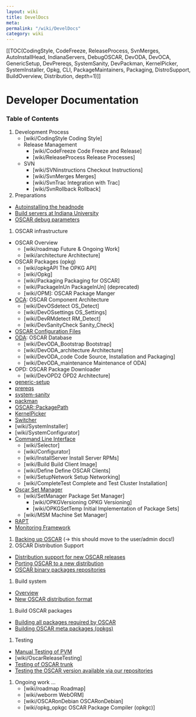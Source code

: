 ```yaml
---
layout: wiki
title: DevelDocs
meta: 
permalink: "/wiki/DevelDocs"
category: wiki
---
```

<!-- Name: DevelDocs -->
<!-- Version: 100 -->
<!-- Author: valleegr -->

[[TOC(CodingStyle, CodeFreeze, ReleaseProcess, SvnMerges, AutoInstallHead, IndianaServers, DebugOSCAR, DevODA, DevOCA, GenericSetup, DevPrereqs, SystemSanity, DevPackman, KernelPicker, SystemInstaller, Opkg, CLI, PackageMaintainers, Packaging, DistroSupport, BuildOverview, Distribution, depth=1)]]

# Developer Documentation

### Table of Contents

 1. Development Process
    * [wiki/CodingStyle Coding Style]
    * Release Management
      * [wiki/CodeFreeze Code Freeze and Release]
      * [wiki/ReleaseProcess Release Processes]
    * SVN
      * [wiki/SVNinstructions Checkout Instructions]
      * [wiki/SvnMerges Merges]
      * [wiki/SvnTrac Integration with Trac]
      * [wiki/SvnRollback Rollback]
 1. Preparations
   * [Autoinstalling the headnode](/wiki/AutoInstallHead/)
   * [Build servers at Indiana University](/wiki/IndianaServers/)
   * [OSCAR debug parameters](/wiki/DebugOSCAR/)
 1. OSCAR infrastructure
   * OSCAR Overview
     * [wiki/roadmap Future & Ongoing Work]
     * [wiki/architecture Architecture]
   * OSCAR Packages (opkg)
     * [wiki/opkgAPI The OPKG API]
     * [wiki/Opkg]
     * [wiki/Packaging Packaging for OSCAR]
     * [wiki/PackageInUn PackageInUn] (deprecated)
     * [wiki/OPM]: OSCAR Package Manger
   * [OCA](/wiki/DevOCA/): OSCAR Component Architecture
     * [wiki/DevOSdetect OS_Detect]
     * [wiki/DevOSsettings OS_Settings]
     * [wiki/DevRMdetect RM_Detect]
     * [wiki/DevSanityCheck Sanity_Check]
   * [OSCAR Configuration Files](/wiki/ConfigFile/)
   * [ODA](/wiki/DevODA/): OSCAR Database
     * [wiki/DevODA_Bootstrap Bootstrap]
     * [wiki/DevODA_architecture Architecture]
     * [wiki/DevODA_code Code Source, Installation and Packaging]
     * [wiki/DevODA_maintenance Maintenance of ODA]
   * OPD: OSCAR Package Downloader
     * [wiki/DevOPD2 OPD2 Architecture]
   * [generic-setup](/wiki/GenericSetup/)
   * [prereqs](/wiki/DevPrereqs/)
   * [system-sanity](/wiki/SystemSanity/)
   * [packman](/wiki/DevPackman/)
   * [OSCAR::PackagePath](/wiki/PackagePath/)
   * [KernelPicker](/wiki/KernelPicker/)
   * [Switcher](/wiki/switcher/)
   * [wiki/SystemInstaller]
   * [wiki/SystemConfigurator]
   * [Command Line Interface](/wiki/CLI/)
     * [wiki/Selector]
     * [wiki/Configurator]
     * [wiki/InstallServer Install Server RPMs]
     * [wiki/Build Build Client Image]
     * [wiki/Define Define OSCAR Clients]
     * [wiki/SetupNetwork Setup Networking]
     * [wiki/CompleteTest Complete and Test Cluster Installation]
   * [Oscar Set Manager](/wiki/OSM/)
     * [wiki/SetManager Package Set Manager]
       * [wiki/OPKGVersioning OPKG Versioning]
       * [wiki/OPKGSetTemp Initial Implementation of Package Sets]
     * [wiki/MSM Machine Set Manager]
   * [RAPT](/wiki/RAPT/)
   * [Monitoring Framework](/wiki/monitoring_framework/)
 1. [Backing up OSCAR](/wiki/BackupOSCAR/) (-> this should move to the user/admin docs!)
 1. OSCAR Distribution Support
   * [Distribution support for new OSCAR releases](/wiki/DistroSupport/)
   * [Porting OSCAR to a new distribution](/wiki/DistroPort/)
   * [OSCAR binary packages repositories](/wiki/OSCARRepositories/)
 1. Build system
   * [Overview](/wiki/BuildOverview/)
   * [New OSCAR distribution format](/wiki/Distribution/)
 1. Build OSCAR packages
   * [Building all packages required by OSCAR](/wiki/Building_OSCAR_Packages/)
   * [Building OSCAR meta packages (opkgs)](/wiki/Building_Opkgs/)
 1. Testing
   * [Manual Testing of PVM](/wiki/PvmTesting/)
   * [wiki/OscarReleaseTesting]
   * [Testing of OSCAR trunk](/wiki/trunkTesting/)
   * [Testing the OSCAR version available via our repositories](/wiki/repoTesting/)
 1. Ongoing work ...
    * [wiki/roadmap Roadmap]
    * [wiki/weborm WebORM]
    * [wiki/OSCARonDebian OSCARonDebian]
    * [wiki/opkg_opkgc OSCAR Package Compiler (opkgc)]
